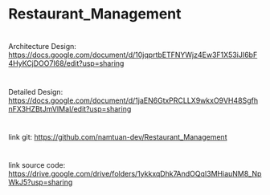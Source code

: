 # Restaurant_Management
#
Architecture Design: https://docs.google.com/document/d/10jqprtbETFNYWjz4Ew3F1X53iJI6bF4HyKCjDOO7I68/edit?usp=sharing
#
Detailed Design: https://docs.google.com/document/d/1jaEN6GtxPRCLLX9wkxO9VH48SgfhnFX3HZBtJmVIMaI/edit?usp=sharing
#
link git: https://github.com/namtuan-dev/Restaurant_Management
#
link source code: https://drive.google.com/drive/folders/1ykkxqDhk7AndOQqI3MHiauNM8_NpWkJ5?usp=sharing

